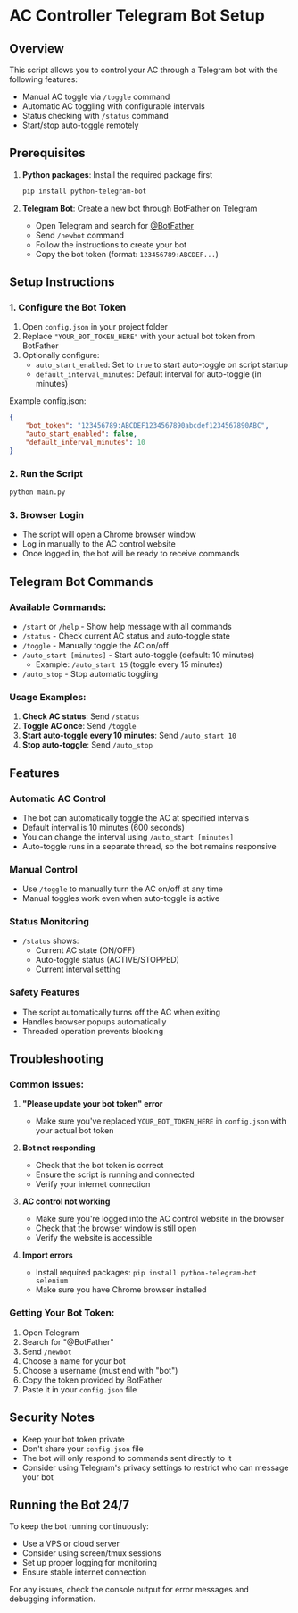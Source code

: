 # AC Controller Telegram Bot Setup

## Overview
This script allows you to control your AC through a Telegram bot with the following features:
- Manual AC toggle via `/toggle` command
- Automatic AC toggling with configurable intervals
- Status checking with `/status` command
- Start/stop auto-toggle remotely

## Prerequisites
1. **Python packages**: Install the required package first
   ```bash
   pip install python-telegram-bot
   ```

2. **Telegram Bot**: Create a new bot through BotFather on Telegram
   - Open Telegram and search for [@BotFather](https://t.me/botfather)
   - Send `/newbot` command
   - Follow the instructions to create your bot
   - Copy the bot token (format: `123456789:ABCDEF...`)

## Setup Instructions

### 1. Configure the Bot Token
1. Open `config.json` in your project folder
2. Replace `"YOUR_BOT_TOKEN_HERE"` with your actual bot token from BotFather
3. Optionally configure:
   - `auto_start_enabled`: Set to `true` to start auto-toggle on script startup
   - `default_interval_minutes`: Default interval for auto-toggle (in minutes)

Example config.json:
```json
{
    "bot_token": "123456789:ABCDEF1234567890abcdef1234567890ABC",
    "auto_start_enabled": false,
    "default_interval_minutes": 10
}
```

### 2. Run the Script
```bash
python main.py
```

### 3. Browser Login
- The script will open a Chrome browser window
- Log in manually to the AC control website
- Once logged in, the bot will be ready to receive commands

## Telegram Bot Commands

### Available Commands:
- `/start` or `/help` - Show help message with all commands
- `/status` - Check current AC status and auto-toggle state
- `/toggle` - Manually toggle the AC on/off
- `/auto_start [minutes]` - Start auto-toggle (default: 10 minutes)
  - Example: `/auto_start 15` (toggle every 15 minutes)
- `/auto_stop` - Stop automatic toggling

### Usage Examples:
1. **Check AC status**: Send `/status`
2. **Toggle AC once**: Send `/toggle`
3. **Start auto-toggle every 10 minutes**: Send `/auto_start 10`
4. **Stop auto-toggle**: Send `/auto_stop`

## Features

### Automatic AC Control
- The bot can automatically toggle the AC at specified intervals
- Default interval is 10 minutes (600 seconds)
- You can change the interval using `/auto_start [minutes]`
- Auto-toggle runs in a separate thread, so the bot remains responsive

### Manual Control
- Use `/toggle` to manually turn the AC on/off at any time
- Manual toggles work even when auto-toggle is active

### Status Monitoring
- `/status` shows:
  - Current AC state (ON/OFF)
  - Auto-toggle status (ACTIVE/STOPPED)
  - Current interval setting

### Safety Features
- The script automatically turns off the AC when exiting
- Handles browser popups automatically
- Threaded operation prevents blocking

## Troubleshooting

### Common Issues:

1. **"Please update your bot token" error**
   - Make sure you've replaced `YOUR_BOT_TOKEN_HERE` in `config.json` with your actual bot token

2. **Bot not responding**
   - Check that the bot token is correct
   - Ensure the script is running and connected
   - Verify your internet connection

3. **AC control not working**
   - Make sure you're logged into the AC control website in the browser
   - Check that the browser window is still open
   - Verify the website is accessible

4. **Import errors**
   - Install required packages: `pip install python-telegram-bot selenium`
   - Make sure you have Chrome browser installed

### Getting Your Bot Token:
1. Open Telegram
2. Search for "@BotFather"
3. Send `/newbot`
4. Choose a name for your bot
5. Choose a username (must end with "bot")
6. Copy the token provided by BotFather
7. Paste it in your `config.json` file

## Security Notes
- Keep your bot token private
- Don't share your `config.json` file
- The bot will only respond to commands sent directly to it
- Consider using Telegram's privacy settings to restrict who can message your bot

## Running the Bot 24/7
To keep the bot running continuously:
- Use a VPS or cloud server
- Consider using screen/tmux sessions
- Set up proper logging for monitoring
- Ensure stable internet connection

For any issues, check the console output for error messages and debugging information.